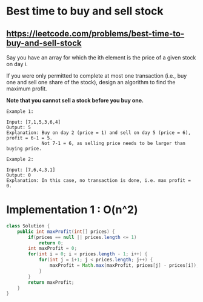 # Best time to buy and sell stock
## https://leetcode.com/problems/best-time-to-buy-and-sell-stock

Say you have an array for which the ith element is the price of a given stock on day i.

If you were only permitted to complete at most one transaction (i.e., buy one and sell one share of the stock), design an algorithm to find the maximum profit.

**Note that you cannot sell a stock before you buy one.**
```
Example 1:

Input: [7,1,5,3,6,4]
Output: 5
Explanation: Buy on day 2 (price = 1) and sell on day 5 (price = 6), profit = 6-1 = 5.
             Not 7-1 = 6, as selling price needs to be larger than buying price.

Example 2:

Input: [7,6,4,3,1]
Output: 0
Explanation: In this case, no transaction is done, i.e. max profit = 0.
```

# Implementation 1 : O(n^2)
```java
class Solution {
    public int maxProfit(int[] prices) {
        if(prices == null || prices.length <= 1)
            return 0;
        int maxProfit = 0;
        for(int i = 0; i < prices.length - 1; i++) {
            for(int j = i+1; j < prices.length; j++) {
                maxProfit = Math.max(maxProfit, prices[j] - prices[i]);
            }
        }
        return maxProfit;
    }
}
```

